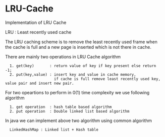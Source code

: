 # LRU-Cache
Implementation of LRU Cache

LRU : Least recently used cache

The LRU caching scheme is to remove the least recently used frame when the cache is full and 
a new page is inserted which is not there in cache.

There are mainly two operations in LRU Cache algorithm

      1. get(key)       : return value of key if key present else return -1;
      2. put(key,value) : insert key and value in cache memory, 
                          if cache is full remove least recently used key, value pair and insert new pair.
                          
For two opeartions to perform in 0(1) time complexity we use following algorithm

      1. get operation  : hash table based algorithm
      2. put operation  : Double linked list based algorithm
      
In java we can implement above two algorithm using common algorithm
            
      LinkedHashMap : Linked list + Hash table
            
